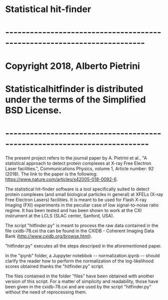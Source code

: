 # Statistical hit-finder
# ------------------------------------------------------------------------
# Copyright 2018,  Alberto Pietrini
# Statisticalhitfinder is distributed under the terms of the Simplified BSD License.
# -------------------------------------------------------------------------

The present project refers to the journal paper by A. Pietrini et al., "A statistical approach to detect protein complexes at X-ray Free Electron Laser facilities.", Communications Physics, volume 1, Article number: 92 (2018).
The link to the paper is the following: https://www.nature.com/articles/s42005-018-0092-6.

The statistical hit-finder software is a tool specifically suited to detect protein complexes (and small biological particles in general) at XFELs (X-ray Free Electron Lasers) facilities. It is meant to be used for Flash X-ray Imaging (FXI) experiments in the peculiar case of low signal-to-noise ratio regime. It has been tested and has been shown to work at the CXI instrument at the LCLS (SLAC center, Sanford, USA). 

The script "hitfinder.py" is meant to process the raw data contained in the file cxidb-78.cxi tha can be found
in the CXIDB - Coherent Imaging Data Bank (http://www.cxidb.org/browse.html).

"hitfinder.py" executes all the steps descriped in the aforementioned paper.

In the "ipynb" folder, a Juppyter notebbok -- normalization.ipynb -- should clarify the reader how to perform the normalization of the log-likelihood scores obtained thanks the "hitfinder.py" script.

The files contained in the folder "files" have been obtained with another version of this script.
For a matter of simplicity and readability, those have been given in the cxidb-78.cxi and are used by the script "hitfinder.py" without the need of reprocessing them.
